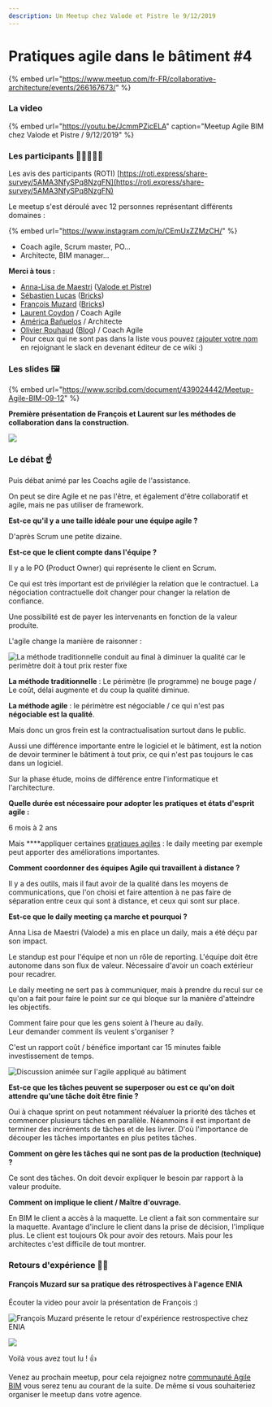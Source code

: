```yaml
---
description: Un Meetup chez Valode et Pistre le 9/12/2019
---
```


# Pratiques agile dans le bâtiment \#4

{% embed url="https://www.meetup.com/fr-FR/collaborative-architecture/events/266167673/" %}



### La video

{% embed url="https://youtu.be/JcmmPZicELA" caption="Meetup Agile BIM chez Valode et Pistre / 9/12/2019" %}

### Les participants 👷‍♀️🙍🙎‍♂️

Les avis des participants \(ROTI\) [https://roti.express/share-survey/5AMA3NfySPq8NzgFN](https://roti.express/share-survey/5AMA3NfySPq8NzgFN)

Le meetup s'est déroulé avec 12 personnes représentant différents domaines :

{% embed url="https://www.instagram.com/p/CEmUxZZMzCH/" %}

* Coach agile, Scrum master, PO...
* Architecte, BIM manager...

**Merci  à tous :** 

* [Anna-Lisa de Maestri](https://www.linkedin.com/in/annalisademaestri/) \([Valode et Pistre](http://www.v-p.com/en)\)
* [Sébastien Lucas](https://www.linkedin.com/in/archiref/) \([Bricks](https://www.bricksapp.io/fr/)\)
* [François Muzard](https://www.linkedin.com/in/fran%C3%A7ois-muzard-bim/) \([Bricks](https://www.bricksapp.io/fr/)\) 
* [Laurent Coydon](https://www.linkedin.com/in/lcoydon/) / Coach Agile
* [América Bañuelos](https://www.linkedin.com/in/americabanuelos/) / Architecte
* [Olivier Rouhaud](https://www.linkedin.com/in/olivier-rouhaud-562b745b/) \([Blog](https://olivierrouhaud.wordpress.com/)\) / Coach Agile
* Pour ceux qui ne sont pas dans la liste vous pouvez [rajouter votre nom](../fr/communaute-agile-bim/) en rejoignant le slack en devenant éditeur de ce wiki :\) 

### Les slides 🖼️ 

{% embed url="https://www.scribd.com/document/439024442/Meetup-Agile-BIM-09-12" %}

**Première présentation  de  François et Laurent sur les méthodes de collaboration dans la construction.**

![](../.gitbook/assets/agile4bim-presentation-meetup-12-2019.jpg)

### **Le débat** ☝️

Puis débat animé par les Coachs agile de l'assistance.

On peut se dire Agile et ne pas l'être, et également d'être  collaboratif et agile, mais ne pas utiliser de framework. 

**Est-ce  qu'il y a une taille idéale pour une équipe agile  ?**

D'après Scrum une petite dizaine.

**Est-ce que le client  compte  dans l'équipe ?**   
  
Il y a le PO \(Product Owner\) qui représente le client en Scrum.

Ce qui est très important est de privilégier la relation que le contractuel. La négociation contractuelle doit changer pour changer la relation de confiance. 

Une possibilité est de payer les intervenants en fonction de la valeur produite.

L'agile change la manière de raisonner : 

![La m&#xE9;thode traditionnelle conduit au final &#xE0; diminuer la qualit&#xE9; car le  perim&#xE8;tre doit &#xE0; tout prix rester fixe](../.gitbook/assets/agile-bim-laurent-coydon.jpg)

**La méthode traditionnelle** : Le périmètre \(le programme\) ne bouge page / Le coût, délai augmente et du coup la qualité diminue.

**La méthode agile** : le périmètre est négociable / ce qui n'est pas **négociable est la qualité**.

Mais donc un gros frein est la contractualisation surtout dans le public. 

Aussi une différence importante entre le logiciel et le bâtiment, est la notion de devoir terminer le bâtiment à tout prix, ce qui n'est pas toujours le cas dans un logiciel. 

Sur la phase étude, moins de différence entre l'informatique et l'architecture. 

**Quelle durée est nécessaire pour adopter les pratiques et états d'esprit agile :** 

6 mois à 2 ans 

Mais ****appliquer certaines [pratiques agiles](../fr/boite-outil-agile.md) : le daily meeting par exemple peut apporter des améliorations importantes.

**Comment coordonner des équipes Agile qui travaillent à distance  ?** 

Il y a des outils, mais il faut avoir de la qualité dans les moyens de communications, que l'on choisi et faire attention à ne pas faire de séparation entre ceux qui sont à distance, et ceux qui sont sur place.

**Est-ce que le daily meeting ça marche et pourquoi ?**  

Anna Lisa de Maestri \(Valode\) a mis  en place un daily,  mais a été déçu par son impact.

Le standup est pour l'équipe et non un rôle de reporting. L'équipe doit être autonome dans son flux de valeur. Nécessaire d'avoir un coach extérieur  pour recadrer. 

Le daily meeting ne sert pas à communiquer, mais à prendre du recul sur ce qu'on a fait pour faire le point sur ce qui bloque sur la manière d'atteindre les objectifs. 

Comment faire pour que les gens soient à l'heure au daily.   
Leur demander comment ils veulent s'organiser  ? 

C'est un rapport coût  / bénéfice important car 15 minutes faible investissement de temps.

![Discussion anim&#xE9;e sur l&apos;agile appliqu&#xE9; au b&#xE2;timent](../.gitbook/assets/dicussion-agile-bim-meetup.jpg)

**Est-ce que les  tâches peuvent se superposer ou est ce qu'on doit attendre qu'une tâche doit être finie ?**

Oui à chaque sprint on peut notamment réévaluer la priorité des tâches et commencer plusieurs tâches en parallèle. Néanmoins il est important de terminer  des incréments de tâches et de les livrer. D'où l'importance de découper les tâches importantes en plus petites tâches.

**Comment on gère les tâches qui ne sont pas de la production \(technique\) ?** 

Ce sont des tâches. On doit devoir expliquer le besoin par rapport à la valeur produite.

**Comment on implique le client / Maître d'ouvrage.**

En BIM le client a accès à la maquette. Le client a fait son commentaire sur la maquette. Avantage d'inclure le client dans la prise de décision, l'implique plus. Le client est toujours Ok pour  avoir des retours. Mais pour les architectes c'est difficile de tout montrer.

### **Retours d'expérience** 👨‍💻

#### **François Muzard sur sa pratique des rétrospectives à l'agence ENIA**

Écouter la video pour avoir la présentation de François :\) 

![Fran&#xE7;ois Muzard pr&#xE9;sente le retour d&apos;exp&#xE9;rience restrospective chez ENIA](../.gitbook/assets/francois-muzard-rex-retrospectives.jpg)

![](../.gitbook/assets/agile4bim-presentation-meetup-12-2019-1.jpg)

 Voilà vous avez tout lu ! 👍

Venez au prochain meetup, pour cela rejoignez notre [communauté Agile BIM](../fr/communaute-agile-bim/) vous serez tenu au courant de la suite. De même si vous souhaiteriez organiser  le meetup dans votre agence.



